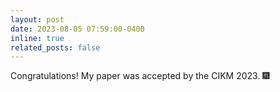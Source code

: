 ```yaml
---
layout: post
date: 2023-08-05 07:59:00-0400
inline: true
related_posts: false
---
```


Congratulations! My paper was accepted by the CIKM 2023. :fireworks:
